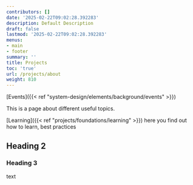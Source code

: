 ```yaml
---
contributors: []
date: '2025-02-22T09:02:28.392283'
description: Default Description
draft: false
lastmod: '2025-02-22T09:02:28.392283'
menus:
- main
- footer
summary: ''
title: Projects
toc: 'true'
url: /projects/about
weight: 810
---
```

[Events]({{< ref "system-design/elements/background/events" >}})

This is a page about different useful topics.

[Learning]({{< ref "projects/foundations/learning" >}}) here you find out how to learn, best practices

## Heading 2

### Heading 3

text

